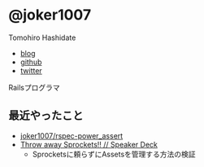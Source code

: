 # @joker1007

Tomohiro Hashidate

- [blog](http://d.hatena.ne.jp/joker1007/)
- [github](https://github.com/joker1007)
- [twitter](https://twitter.com/joker1007)

Railsプログラマ

## 最近やったこと
- [joker1007/rspec-power_assert](https://github.com/joker1007/rspec-power_assert "joker1007/rspec-power_assert")
- [Throw away Sprockets!! // Speaker Deck](https://speakerdeck.com/joker1007/throw-away-sprockets "Throw away Sprockets!! // Speaker Deck")
  - Sprocketsに頼らずにAssetsを管理する方法の検証
